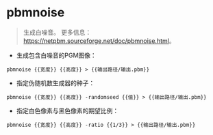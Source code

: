 # pbmnoise

> 生成白噪音。
> 更多信息：<https://netpbm.sourceforge.net/doc/pbmnoise.html>。

- 生成包含白噪音的PGM图像：

`pbmnoise {{宽度}} {{高度}} > {{输出路径/输出.pbm}}`

- 指定伪随机数生成器的种子：

`pbmnoise {{宽度}} {{高度}} -randomseed {{值}} > {{输出路径/输出.pbm}}`

- 指定白色像素与黑色像素的期望比例：

`pbmnoise {{宽度}} {{高度}} -ratio {{1/3}} > {{输出路径/输出.pbm}}`